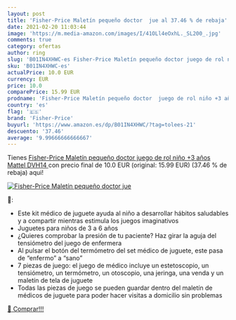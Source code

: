 ```yaml
---
layout: post
title: 'Fisher-Price Maletín pequeño doctor  jue al 37.46 % de rebaja'
date: 2021-02-20 11:03:44
image: 'https://m.media-amazon.com/images/I/41OLl4eOxhL._SL200_.jpg'
comments: true
category: ofertas
author: ring
slug: 'B01IN4XHWC-es Fisher-Price Maletín pequeño doctor juego de rol niño +3...'
sku: 'B01IN4XHWC-es'
actualPrice: 10.0 EUR
currency: EUR
price: 10.0
comparePrice: 15.99 EUR
prodname: 'Fisher-Price Maletín pequeño doctor  juego de rol niño +3 años  Mattel DVH14 '
country: 'es'
flag: '🇪🇸'
brand: 'Fisher-Price'
buyurl: 'https://www.amazon.es/dp/B01IN4XHWC/?tag=tolees-21'
descuento: '37.46'
average: '9.99666666666667'
---
```


Tienes [Fisher-Price Maletín pequeño doctor  juego de rol niño +3 años  Mattel DVH14 ](https://www.amazon.es/dp/B01IN4XHWC/?tag=tolees-21) con precio final de  10.0 EUR (original: 15.99 EUR) (37.46 %  de rebaja) aqui!

[![Fisher-Price Maletín pequeño doctor  jue](https://m.media-amazon.com/images/I/41OLl4eOxhL._SL200_.jpg)](https://www.amazon.es/dp/B01IN4XHWC/?tag=tolees-21)

🔎:

- Este kit médico de juguete ayuda al niño a desarrollar hábitos saludables y a compartir mientras estimula los juegos imaginativos
- Juguetes para niños de 3 a 6 años
- ¿Quieres comprobar la presión de tu paciente? Haz girar la aguja del tensiómetro del juego de enfermera
- Al pulsar el botón del termómetro del set médico de juguete, este pasa de “enfermo” a “sano”
- 7 piezas de juego: el juego de médico incluye un estetoscopio, un tensiómetro, un termómetro, un otoscopio, una jeringa, una venda y un maletín de tela de juguete
- Todas las piezas de juego se pueden guardar dentro del maletín de médicos de juguete para poder hacer visitas a domicilio sin problemas

[🛒 Comprar!!!](https://www.amazon.es/dp/B01IN4XHWC/?tag=tolees-21)
